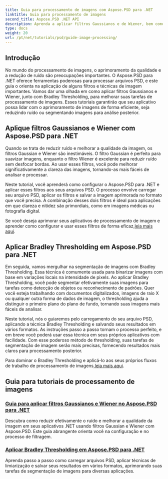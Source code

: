 ```yaml
---
title: Guia para processamento de imagens com Aspose.PSD para .NET
linktitle: Guia para processamento de imagens
second_title: Aspose.PSD .NET API
description: Aprenda a aplicar filtros Gaussianos e de Wiener, bem como o Limiar de Bradley no Aspose.PSD para .NET para melhor processamento e segmentação de imagens.
type: docs
weight: 20
url: /pt/net/tutorials/psd/guide-image-processing/
---
```

## Introdução

No mundo do processamento de imagens, o aprimoramento da qualidade e a redução de ruído são preocupações importantes. O Aspose.PSD para .NET oferece ferramentas poderosas para processar arquivos PSD, e este guia o orienta na aplicação de alguns filtros e técnicas de imagem importantes. Vamos dar uma olhada em como aplicar filtros Gaussianos e Wiener, junto com Bradley Thresholding, para melhorar suas tarefas de processamento de imagens. Esses tutoriais garantirão que seu aplicativo possa lidar com o aprimoramento de imagens de forma eficiente, seja reduzindo ruído ou segmentando imagens para análise posterior.

## Aplique filtros Gaussianos e Wiener com Aspose.PSD para .NET

Quando se trata de reduzir ruído e melhorar a qualidade da imagem, os filtros Gaussian e Wiener são inestimáveis. O filtro Gaussian é perfeito para suavizar imagens, enquanto o filtro Wiener é excelente para reduzir ruído sem desfocar bordas. Ao usar esses filtros, você pode melhorar significativamente a clareza das imagens, tornando-as mais fáceis de analisar e processar.

Neste tutorial, você aprenderá como configurar o Aspose.PSD para .NET e aplicar esses filtros aos seus arquivos PSD. O processo envolve carregar seu arquivo PSD, aplicar os filtros e salvar a imagem aprimorada no formato que você precisa. A combinação desses dois filtros é ideal para aplicações em que clareza e nitidez são primordiais, como em imagens médicas ou fotografia digital.

 Se você deseja aprimorar seus aplicativos de processamento de imagem e aprender como configurar e usar esses filtros de forma eficaz,[leia mais aqui](./guide-to-apply-gaussian-wiener-filters/).

## Aplicar Bradley Thresholding em Aspose.PSD para .NET

Em seguida, vamos mergulhar na segmentação de imagens com Bradley Thresholding. Essa técnica é comumente usada para binarizar imagens com base em variações locais na intensidade de pixels. Ao aplicar Bradley Thresholding, você pode segmentar efetivamente suas imagens para tarefas como detecção de objetos ou reconhecimento de padrões. Quer você esteja trabalhando com documentos digitalizados, imagens de raio X ou qualquer outra forma de dados de imagem, o thresholding ajuda a distinguir o primeiro plano do plano de fundo, tornando suas imagens mais fáceis de analisar.

Neste tutorial, nós o guiaremos pelo carregamento do seu arquivo PSD, aplicando a técnica Bradley Thresholding e salvando seus resultados em vários formatos. As instruções passo a passo tornam o processo perfeito, e em breve você poderá usar essa técnica em seus próprios aplicativos com facilidade. Com esse poderoso método de thresholding, suas tarefas de segmentação de imagem serão mais precisas, fornecendo resultados mais claros para processamento posterior.

Para dominar o Bradley Thresholding e aplicá-lo aos seus próprios fluxos de trabalho de processamento de imagens,[leia mais aqui](./apply-bradley-thresholding/).

## Guia para tutoriais de processamento de imagens
### [Guia para aplicar filtros Gaussianos e Wiener no Aspose.PSD para .NET](./guide-to-apply-gaussian-wiener-filters/)
Descubra como reduzir efetivamente o ruído e melhorar a qualidade da imagem em seus aplicativos .NET usando filtros Gaussian e Wiener com Aspose.PSD. Este guia abrangente orienta você na configuração e no processo de filtragem.
### [Aplicar Bradley Thresholding em Aspose.PSD para .NET](./apply-bradley-thresholding/)
Aprenda passo a passo como carregar arquivos PSD, aplicar técnicas de limiarização e salvar seus resultados em vários formatos, aprimorando suas tarefas de segmentação de imagens para diversas aplicações.